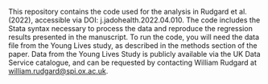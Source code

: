 This repository contains the code used for the analysis in Rudgard et al. (2022), accessible via DOI: j.jadohealth.2022.04.010. The code includes the Stata syntax necessary to process the data and reproduce the regression results presented in the manuscript. To run the code, you will need the data file from the Young Lives study, as described in the methods section of the paper. Data from the Young Lives Study is publicly available via the UK Data Service catalogue, and can be requested by contacting William Rudgard at william.rudgard@spi.ox.ac.uk.
